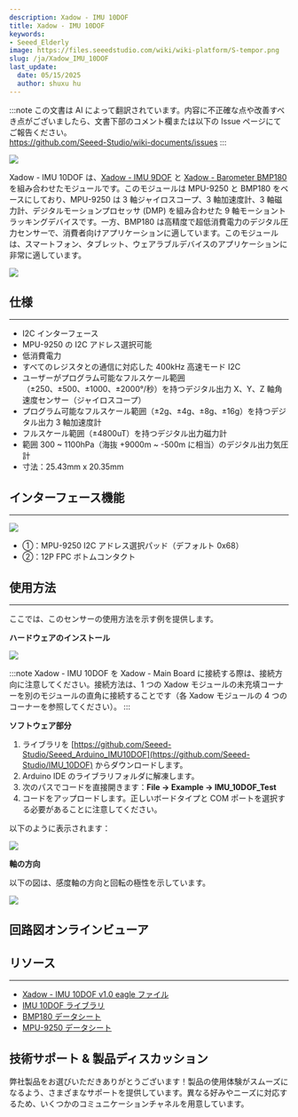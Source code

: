 ```yaml
---
description: Xadow - IMU 10DOF
title: Xadow - IMU 10DOF
keywords:
- Seeed_Elderly
image: https://files.seeedstudio.com/wiki/wiki-platform/S-tempor.png
slug: /ja/Xadow_IMU_10DOF
last_update:
  date: 05/15/2025
  author: shuxu hu
---
```

:::note
この文書は AI によって翻訳されています。内容に不正確な点や改善すべき点がございましたら、文書下部のコメント欄または以下の Issue ページにてご報告ください。  
https://github.com/Seeed-Studio/wiki-documents/issues
:::

![](https://files.seeedstudio.com/wiki/Xadow_IMU_10DOF/img/Xadow-imu-10dof-shao.JPG)

Xadow - IMU 10DOF は、[Xadow - IMU 9DOF](https://wiki.seeedstudio.com/Xadow_IMU_9DOF) と [Xadow - Barometer BMP180](https://wiki.seeedstudio.com/Xadow_Barometer_BMP180) を組み合わせたモジュールです。このモジュールは MPU-9250 と BMP180 をベースにしており、MPU-9250 は 3 軸ジャイロスコープ、3 軸加速度計、3 軸磁力計、デジタルモーションプロセッサ (DMP) を組み合わせた 9 軸モーショントラッキングデバイスです。一方、BMP180 は高精度で超低消費電力のデジタル圧力センサーで、消費者向けアプリケーションに適しています。このモジュールは、スマートフォン、タブレット、ウェアラブルデバイスのアプリケーションに非常に適しています。

[![](https://files.seeedstudio.com/wiki/Seeed-WiKi/docs/images/300px-Get_One_Now_Banner-ragular.png)](https://www.seeedstudio.com/Xadow-IMU-10DOF-p-2446.html)

## 仕様
---
- I2C インターフェース
- MPU-9250 の I2C アドレス選択可能
- 低消費電力
- すべてのレジスタとの通信に対応した 400kHz 高速モード I2C
- ユーザーがプログラム可能なフルスケール範囲（±250、±500、±1000、±2000°/秒）を持つデジタル出力 X、Y、Z 軸角速度センサー（ジャイロスコープ）
- プログラム可能なフルスケール範囲（±2g、±4g、±8g、±16g）を持つデジタル出力 3 軸加速度計
- フルスケール範囲（±4800uT）を持つデジタル出力磁力計
- 範囲 300 ~ 1100hPa（海抜 +9000m ~ -500m に相当）のデジタル出力気圧計
- 寸法：25.43mm x 20.35mm

## インターフェース機能
---
![](https://files.seeedstudio.com/wiki/Xadow_IMU_10DOF/img/Xadow-IMU_10DOF_Interface.png)

- ①：MPU-9250 I2C アドレス選択パッド（デフォルト 0x68）
- ②：12P FPC ボトムコンタクト

## 使用方法
---
ここでは、このセンサーの使用方法を示す例を提供します。

**ハードウェアのインストール**

![](https://files.seeedstudio.com/wiki/Xadow_IMU_10DOF/img/Xadow-IMU_10DOF_installation.png)

:::note
    Xadow - IMU 10DOF を Xadow - Main Board に接続する際は、接続方向に注意してください。接続方法は、1 つの Xadow モジュールの未充填コーナーを別のモジュールの直角に接続することです（各 Xadow モジュールの 4 つのコーナーを参照してください）。
:::

**ソフトウェア部分**
1. ライブラリを [https://github.com/Seeed-Studio/Seeed_Arduino_IMU10DOF](https://github.com/Seeed-Studio/IMU_10DOF) からダウンロードします。
2. Arduino IDE のライブラリフォルダに解凍します。
3. 次のパスでコードを直接開きます：**File -> Example -> IMU_10DOF_Test**
4. コードをアップロードします。正しいボードタイプと COM ポートを選択する必要があることに注意してください。

以下のように表示されます：

![](https://files.seeedstudio.com/wiki/Xadow_IMU_10DOF/img/Imu-10dof-test.png)

**軸の方向**

以下の図は、感度軸の方向と回転の極性を示しています。

![](https://files.seeedstudio.com/wiki/Xadow_IMU_10DOF/img/Imu-10dof-dir-axes.png)

## 回路図オンラインビューア

<div className="altium-ecad-viewer" data-project-src="https://files.seeedstudio.com/wiki/Xadow_IMU_10DOF/res/Xadow_-_IMU_10DOF_v1.0_sch_pcb.zip" style={{borderRadius: '0px 0px 4px 4px', height: 500, borderStyle: 'solid', borderWidth: 1, borderColor: 'rgb(241, 241, 241)', overflow: 'hidden', maxWidth: 1280, maxHeight: 700, boxSizing: 'border-box'}}>
</div>

## リソース
---
- [Xadow - IMU 10DOF v1.0 eagle ファイル](https://files.seeedstudio.com/wiki/Xadow_IMU_10DOF/res/Xadow_-_IMU_10DOF_v1.0_sch_pcb.zip)
- [IMU 10DOF ライブラリ](https://files.seeedstudio.com/wiki/Xadow_IMU_10DOF/res/IMU_10DOF_Library.zip)
- [BMP180 データシート](https://files.seeedstudio.com/wiki/Xadow_IMU_10DOF/res/BMP180.pdf)
- [MPU-9250 データシート](https://files.seeedstudio.com/wiki/Xadow_IMU_10DOF/res/MPU-9250A_Product_Specification.pdf)

## 技術サポート & 製品ディスカッション

弊社製品をお選びいただきありがとうございます！製品の使用体験がスムーズになるよう、さまざまなサポートを提供しています。異なる好みやニーズに対応するため、いくつかのコミュニケーションチャネルを用意しています。

<div class="button_tech_support_container">
<a href="https://forum.seeedstudio.com/" class="button_forum"></a> 
<a href="https://www.seeedstudio.com/contacts" class="button_email"></a>
</div>

<div class="button_tech_support_container">
<a href="https://discord.gg/eWkprNDMU7" class="button_discord"></a> 
<a href="https://github.com/Seeed-Studio/wiki-documents/discussions/69" class="button_discussion"></a>
</div>